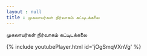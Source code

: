 ```yaml
---
layout : null
title : முகலாயர்கள் நிர்வாகம் கட்டிடக்கலை
---
```


முகலாயர்கள் நிர்வாகம் கட்டிடக்கலை



{% include youtubePlayer.html id='jOgSmqVXnVg' %}
